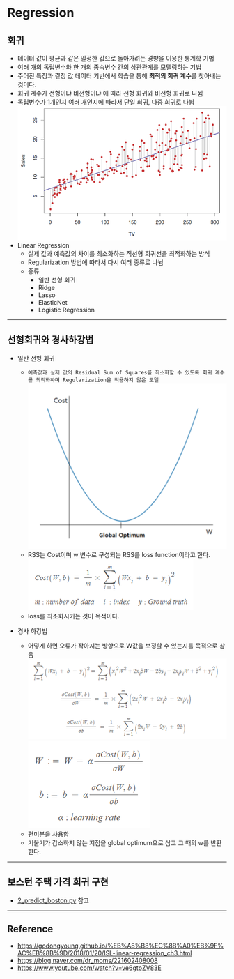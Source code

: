 Regression 
== 
## 회귀
- 데이터 값이 평균과 같은 일정한 값으로 돌아가려는 경향을 이용한 통계학 기법
- 여러 개의 독립변수와 한 개의 종속변수 간의 상관관계를 모델링하는 기법
- 주어진 특징과 결정 값 데이터 기반에서 학습을 통해 **최적의 회귀 계수**를 찾아내는 것이다.
- 회귀 계수가 선형이냐 비선형이냐 에 따라 선형 회귀와 비선형 회귀로 나뉨
- 독립변수가 1개인지 여러 개인지에 따라서 단일 회귀, 다중 회귀로 나뉨
![regression](./img/regression.png)
- Linear Regression
    - 실제 값과 예측값의 차이를 최소화하는 직선형 회귀선을 최적화하는 방식
    - Regularization 방법에 따라서 다시 여러 종류로 나뉨
    - 종류
        - 일반 선형 회귀
        - Ridge
        - Lasso
        - ElasticNet
        - Logistic Regression
---
## 선형회귀와 경사하강법
- 일반 선형 회귀
    - `예측값과 실제 값의 Residual Sum of Squares를 최소화할 수 있도록 회귀 계수를 최적화하며 Regularization을 적용하지 않은 모델`
    ![graph](./img/graph.png)
    - RSS는 Cost이며 w 변수로 구성되는 RSS를 loss function이라고 한다.
    ![loss](./img/loss.png)
    - loss를 최소화시키는 것이 목적이다.

- 경사 하강법
    - 어떻게 하면 오류가 작아지는 방향으로 W값을 보정할 수 있는지를 목적으로 삼음
    ![formula](./img/formula.png)
    ![var](./img/var.png)
    - 편미분을 사용함
    - 기울기가 감소하지 않는 지점을 global optimum으로 삼고 그 때의 w를 반환한다.
---    
## 보스턴 주택 가격 회귀 구현
- [2_predict_boston.py](https://github.com/vim-hjk/machine-learning-study/blob/main/ch05/part1/2_predict_boston.py) 참고

---
## Reference
- https://godongyoung.github.io/%EB%A8%B8%EC%8B%A0%EB%9F%AC%EB%8B%9D/2018/01/20/ISL-linear-regression_ch3.html
- https://blog.naver.com/dr_moms/221602408008
- https://www.youtube.com/watch?v=ve6gtpZV83E